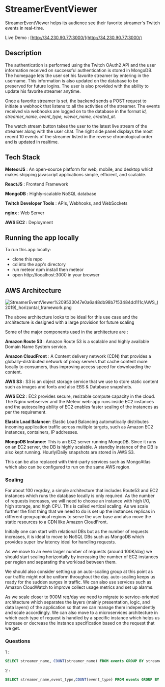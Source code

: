 # StreamerEventViewer

StreamerEventViewer helps its audience see their favorite streamer's Twitch events in real-time.

Live Demo : [http://34.230.90.77:3000/](http://34.230.90.77:3000/)

## Description

The authentication is performed using the Twitch OAuth2 API and the user information received on successful authentication is stored in MongoDB. The homepage lets the user set his favorite streamer by entering in the username. This information is also updated on the database to be preserved for future logins. The user is also provided with the ability to update his favorite streamer anytime.

Once a favorite streamer is set, the backend sends a POST request to initiate a webhook that listens to all the activities of the streamer. The events received via webhooks are logged on to the database in the format *id, streamer_name, event_type, viewer_name, created_at.*

The watch stream button takes the user to the latest live stream of the streamer along with the user chat. The right side panel displays the most recent 10 events of the streamer listed in the reverse chronological order and is updated in realtime.

## Tech Stack

**MeteorJS** : An open-source platform for web, mobile, and desktop which makes shipping javascript applications simple, efficient, and scalable.

**ReactJS** : Frontend Framework

**MongoDB** : Highly-scalable NoSQL database

**Twitch Developer Tools** : APIs, Webhooks, and WebSockets

**nginx** : Web Server

**AWS EC2** : Deployment

## Running the app locally

To run this app locally:

- clone this repo
- cd into the app's directory
- run meteor npm install then meteor
- open http://localhost:3000 in your browser

## AWS Architecture

![StreamerEventViewer%209533047e0a6a48db98b7f53484dd111c/AWS_(2019)_horizontal_framework.png](StreamerEventViewer%209533047e0a6a48db98b7f53484dd111c/AWS_(2019)_horizontal_framework.png)

The above architecture looks to be ideal for this use case and the architecture is designed with a large provision for future scaling

Some of the major components used in the architecture are :

**Amazon Route 53** : Amazon Route 53 is a scalable and highly available Domain Name System service.

**Amazon CloudFront** : A Content delivery network (CDN) that provides a globally-distributed network of proxy servers that cache content more locally to consumers, thus improving access speed for downloading the content.

**AWS S3** : S3 is an object storage service that we use to store static content such as images and fonts and also EBS & Database snapshots.

**AWS EC2** : EC2 provides secure, resizable compute capacity in the cloud. The Nginx webserver and the Meteor web-app runs inside EC2 instances and the autoscaling ability of EC2 enables faster scaling of the instances as per the requirement.

**Elastic Load Balancer**: Elastic Load Balancing automatically distributes incoming application traffic across multiple targets, such as Amazon EC2 instances, containers, IP addresses.

**MongoDB Instance:** This is an EC2 server running MongoDB. Since it runs on an EC2 server, the DB is highly scalable. A standby instance of the DB is also kept running. Hourly/Daily snapshots are stored in AWS S3.

This can be also replaced with third-party services such as MongoAtlas which also can be configured to run on the same AWS region.

### Scaling

For about 100 req/day, a simple architecture that includes Route53 and EC2 instances which runs the database locally is only required. As the number of requests increases, we will need to choose an instance with high I/O, high storage, and high CPU. This is called vertical scaling. As we scale further the first thing that we need to do is set up the instances replicas in different geographical regions to serve the user base and also move the static resources to a CDN like Amazon CloudFront.

Initially one can start with relational DBs but as the number of requests increases, it is ideal to move to NoSQL DBs such as MongoDB which provides super low latency ideal for handling requests.

As we move to an even larger number of requests (around 100K/day) we should start scaling horizontally by increasing the number of EC2 instances per region and separating the workload between them.

We should also consider setting up an auto-scaling group at this point as our traffic might not be uniform throughout the day. auto-scaling keeps us ready for the sudden surges in traffic. We can also use services such as Amazon CloudWatch to improve collect usage metrics and set up alarms.

As we scale closer to 900M req/day we need to migrate to service-oriented architecture which separates the layers (mainly presentation, logic, and data layers) of the application so that we can manage them independently and scale accordingly. We can also move to a microservices architecture in which each type of request is handled by a specific instance which helps us increase or decrease the instance specification based on the request that we get.

### Questions

1 :

```sql
SELECT streamer_name, COUNT(streamer_name) FROM events GROUP BY streamer_name;
```

2 :

 

```sql
SELECT streamer_name,event_type,COUNT(event_type) FROM events GROUP BY event_type,streamer_name;
```